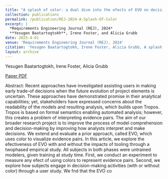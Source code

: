 ```yaml
---
title: "A splash of color: a dual dive into the efects of EVO on decision‑making with goal models"
collection: publications
permalink: /publication/REJ-2024-A-Splash-Of-Color
excerpt: |
  *Requirements Engineering Journal (REJ), 2024*  
  **Yesugen Baatartogtokh**, Irene Foster, and Alicia Grubb
date: 2025-4-01
venue: 'Requirements Engineering Journal (REJ), 2024'
citation: 'Yesugen Baatartogtokh, Irene Foster, Alicia Grubb, A splash of color: a dual dive into the efects of EVO on decision‑making with goal models. In Requirements Engineering Journal (REJ), 2024.'
layout: archive
---
```

Yesugen Baatartogtokh, Irene Foster, Alicia Grubb

[Paper PDF](https://yesugenb.github.io/rej-2024.pdf)

Abstract: Recent approaches have investigated assisting users in making early trade-of decisions when the future evolution of project elements is uncertain. These approaches have demonstrated promise in their analytical capabilities; yet, stakeholders have expressed concerns about the readability of the models and resulting analysis, which builds upon Tropos. Tropos is based on formal semantics enabling automated analysis; however, this creates a problem of interpreting evidence pairs. The aim of our broader research project is to improve the process of model comprehension and decision-making by improving how analysts interpret and make decisions. We extend and evaluate a prior approach, called EVO, which uses color to visualize evidence pairs. In this article, we explore the efectiveness of EVO with and without the impacts of tooling through a twophased empirical study. All subjects in both phases were untrained modelers, given training at study time. First, we conduct an experiment to measure any efect of using colors to represent evidence pairs. Second, we explore how subjects engage in decision-making activities (with or without color) through a user study. We fnd that the EVO co
